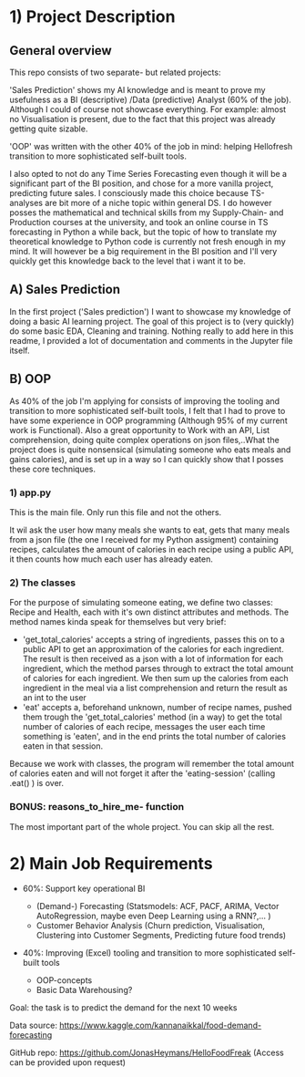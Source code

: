 # 1) Project Description

## General overview

This repo consists of two separate- but related projects: 

'Sales Prediction' shows my AI knowledge and is meant to prove my usefulness as a BI (descriptive) /Data (predictive) Analyst (60% of the job). Although I could of course not showcase everything. For example: almost no Visualisation is present, due to the fact that this project was already getting quite sizable. 

'OOP' was written with the other 40% of the job in mind: helping Hellofresh transition to more sophisticated self-built tools.

I also opted to not do any Time Series Forecasting even though it will be a significant part of the BI position, and chose for a more vanilla project, predicting future sales. I consciously made this choice because TS-analyses are bit more of a niche topic within general DS. I do however posses the mathematical and technical skills from my Supply-Chain- and Production courses at the university, and took an online course in TS forecasting in Python a while back, but the topic of how to translate my theoretical knowledge to Python code is currently not fresh enough in my mind. It will however be a big requirement in the BI position and I'll very quickly get this knowledge back to the level that i want it to be.

## A) Sales Prediction  

In the first project ('Sales prediction') I want to showcase my knowledge of doing a basic AI learning project. The goal of this project is to (very quickly) do some basic EDA, Cleaning and training. 
Nothing really to add here in this readme, I provided a lot of documentation and comments in the Jupyter file itself.

## B) OOP
As 40% of the job I'm applying for consists of improving the tooling and transition to more sophisticated self-built tools, I felt that I had to prove to have some experience in OOP programming (Although 95% of my current work is Functional). Also a great opportunity to Work with an API, List comprehension, doing quite complex operations on json files,..What the project does is quite nonsensical (simulating someone who eats meals and gains calories), and is set up in a way so I can quickly show that I posses these core techniques. 

### 1) app.py
This is the main file. Only run this file and not the others.

It wil ask the user how many meals she wants to eat, gets that many meals from a json file (the one I received for my Python assigment) containing recipes, calculates the amount of calories in each recipe using a public API, it then counts how much each user has already eaten.

### 2) The classes
For the purpose of simulating someone eating, we define two classes: Recipe and Health, each with it's own distinct attributes and methods. The method names kinda speak for themselves but very brief:
 - 'get_total_calories' accepts a string of ingredients, passes this on to a public API to get an approximation of the calories for each ingredient. The result is then received as a json with a lot of information for each ingredient, which the method parses through to extract the total amount of calories for each ingredient. We then sum up the calories from each ingredient in the meal via a list comprehension and return the result as an int to the user
 - 'eat' accepts a, beforehand unknown, number of recipe names, pushed them trough the 'get_total_calories' method (in a way) to get the total number of calories of each recipe, messages the user each time something is 'eaten', and in the end prints the total number of calories eaten in that session.
 
Because we work with classes, the program will remember the total amount of calories eaten and will not forget it after the 'eating-session' (calling .eat() ) is over.


### BONUS: reasons_to_hire_me- function

The most important part of the whole project. You can skip all the rest.



# 2) Main Job Requirements 

- 60%: Support key operational BI
    - (Demand-) Forecasting (Statsmodels: ACF, PACF, ARIMA, Vector AutoRegression, maybe even Deep Learning using a RNN?,... )
    - Customer Behavior Analysis (Churn prediction, Visualisation, Clustering into Customer Segments, Predicting future food trends)

- 40%: Improving (Excel) tooling and transition to more sophisticated self-built tools
    - OOP-concepts
    - Basic Data Warehousing?

Goal: the task is to predict the demand for the next 10 weeks 

Data source: https://www.kaggle.com/kannanaikkal/food-demand-forecasting

GitHub repo: https://github.com/JonasHeymans/HelloFoodFreak (Access can be provided upon request)

